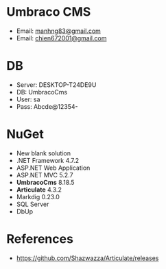 # Umbraco CMS

+ Email: manhng83@gmail.com
+ Email: chien672001@gmail.com

# DB

+ Server: DESKTOP-T24DE9U
+ DB: UmbracoCms
+ User: sa
+ Pass: Abcde@12354-

# NuGet

+ New blank solution
+ .NET Framework 4.7.2
+ ASP.NET Web Application
+ ASP.NET MVC 5.2.7
+ **UmbracoCms** 8.18.5
+ **Articulate** 4.3.2
+ Markdig 0.23.0
+ SQL Server
+ DbUp

# References

+ https://github.com/Shazwazza/Articulate/releases
